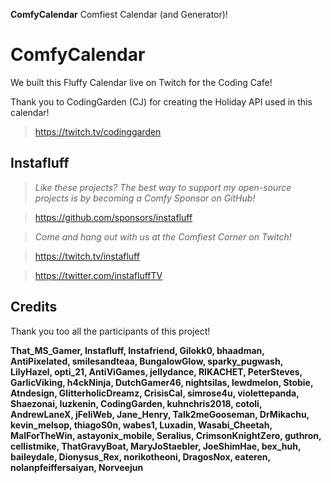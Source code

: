 **ComfyCalendar**
Comfiest Calendar (and Generator)!

# ComfyCalendar
We built this Fluffy Calendar live on Twitch for the Coding Cafe!

Thank you to CodingGarden (CJ) for creating the Holiday API used in this calendar!

> https://twitch.tv/codinggarden

## Instafluff ##
> *Like these projects? The best way to support my open-source projects is by becoming a Comfy Sponsor on GitHub!*

> https://github.com/sponsors/instafluff

> *Come and hang out with us at the Comfiest Corner on Twitch!*

> https://twitch.tv/instafluff

> https://twitter.com/instafluffTV

## Credits ##
Thank you too all the participants of this project!

**That_MS_Gamer, Instafluff, Instafriend, Gilokk0, bhaadman, AntiPixelated, smilesandteaa, BungalowGlow, sparky_pugwash, LilyHazel, opti_21, AntiViGames, jellydance, RIKACHET, PeterSteves, GarlicViking, h4ckNinja, DutchGamer46, nightsilas, lewdmelon, Stobie, Atndesign, GlitterholicDreamz, CrisisCal, simrose4u, violettepanda, Shaezonai, luzkenin, CodingGarden, kuhnchris2018, cotoli, AndrewLaneX, jFeliWeb, Jane_Henry, Talk2meGooseman, DrMikachu, kevin_melsop, thiagoS0n, wabes1, Luxadin, Wasabi_Cheetah, MalForTheWin, astayonix_mobile, Seralius, CrimsonKnightZero, guthron, cellistmike, ThatGravyBoat, MaryJoStaebler, JoeShimHae, bex_huh, baileydale, Dionysus_Rex, norikotheoni, DragosNox, eateren, nolanpfeiffersaiyan, Norveejun**
